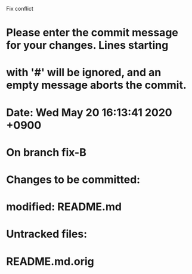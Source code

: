 Fix conflict
# Please enter the commit message for your changes. Lines starting
# with '#' will be ignored, and an empty message aborts the commit.
#
# Date:      Wed May 20 16:13:41 2020 +0900
#
# On branch fix-B
# Changes to be committed:
#	modified:   README.md
#
# Untracked files:
#	README.md.orig
#
